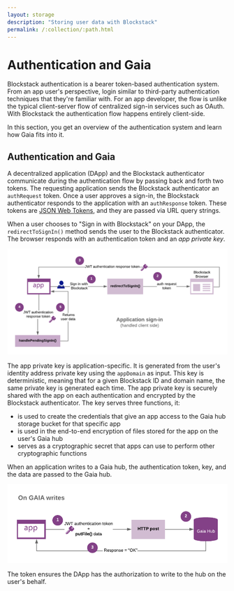 ```yaml
---
layout: storage
description: "Storing user data with Blockstack"
permalink: /:collection/:path.html
---
```

# Authentication and Gaia

Blockstack authentication is a bearer token-based authentication system. From an app user's perspective, login similar to third-party authentication techniques that they're familiar with. For an app developer, the flow is unlike the typical client-server flow of centralized sign-in services such as OAuth. With Blockstack the authentication flow happens entirely client-side.

In this section, you get an overview of the authentication system and learn how Gaia fits into it.

## Authentication and Gaia

A decentralized application (DApp) and the Blockstack authenticator communicate during
the authentication flow by passing back and forth two tokens. The requesting
application sends the Blockstack authenticator an `authRequest` token. Once a user
approves a sign-in, the Blockstack authenticator responds to the application with an
`authResponse` token. These tokens are <a href="https://jwt.io/" target="\_blank">JSON Web Tokens</a>, and they are passed via
URL query strings.

When a user chooses to "Sign in with Blockstack" on your DApp, the `redirectToSignIn()` method sends the user to the Blockstack authenticator. The browser responds with an authentication token and an _app private key_.

![](/storage/images/app-sign-in.png)

The app private key is application-specific. It is generated from the user's identity address private key using the `appDomain` as input. This key is deterministic, meaning that for a given Blockstack ID and domain name, the same private key is generated each time. The app private key is securely shared with the app on each authentication and encrypted by the Blockstack authenticator. The key serves three functions, it:

* is used to create the credentials that give an app access to the Gaia hub storage bucket for that specific app
* is used in the end-to-end encryption of files stored for the app on the user's Gaia hub
* serves as a cryptographic secret that apps can use to perform other cryptographic functions

When an application writes to a Gaia hub, the authentication token, key, and the data are passed to the Gaia hub.

![Gaia writes](/storage/images/gaia-writes.png)

The token ensures the DApp has the authorization to write to the hub on the user's behalf.  

